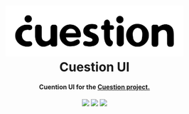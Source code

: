 <h1 align="center">
  <br>
  <img src="docs/cuestion-logo.png" alt="Cuestion Logo" width="400"></a>
  <br>
  Cuestion UI
  <br>
</h1>

<h4 align="center">Cuention UI for the <a href="https://github.com/aulasoftwarelibre/cuestion">Cuestion project.</a></h4>


<div align="center">

![](https://img.shields.io/badge/contains-technical%20debt-green.svg?style=for-the-badge) ![](https://img.shields.io/badge/built%20with-swag-orange.svg?style=for-the-badge) ![](https://img.shields.io/badge/it%20is%20time%20for%20a-chupito-red.svg?style=for-the-badge)
</div>
